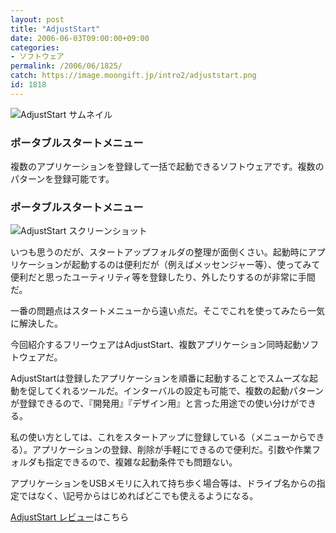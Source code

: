 ```yaml
---
layout: post
title: "AdjustStart"
date: 2006-06-03T09:00:00+09:00
categories:
- ソフトウェア
permalink: /2006/06/1825/
catch: https://image.moongift.jp/intro2/adjuststart.png
id: 1818
---
```

 ![AdjustStart サムネイル](https://image.moongift.jp/intro2/adjuststart.t.png "AdjustStart サムネイル")
  

### ポータブルスタートメニュー
  
複数のアプリケーションを登録して一括で起動できるソフトウェアです。複数のパターンを登録可能です。  
<!--more-->  

### ポータブルスタートメニュー
  

![AdjustStart スクリーンショット](https://image.moongift.jp/intro2/adjuststart.png "AdjustStart スクリーンショット")

  

いつも思うのだが、スタートアップフォルダの整理が面倒くさい。起動時にアプリケーションが起動するのは便利だが（例えばメッセンジャー等）、使ってみて便利だと思ったユーティリティ等を登録したり、外したりするのが非常に手間だ。

  

一番の問題点はスタートメニューから遠い点だ。そこでこれを使ってみたら一気に解決した。

  

今回紹介するフリーウェアはAdjustStart、複数アプリケーション同時起動ソフトウェアだ。

  

AdjustStartは登録したアプリケーションを順番に起動することでスムーズな起動を促してくれるツールだ。インターバルの設定も可能で、複数の起動パターンが登録できるので、『開発用』『デザイン用』と言った用途での使い分けができる。

  

私の使い方としては、これをスタートアップに登録している（メニューからできる）。アプリケーションの登録、削除が手軽にできるので便利だ。引数や作業フォルダも指定できるので、複雑な起動条件でも問題ない。

  

アプリケーションをUSBメモリに入れて持ち歩く場合等は、ドライブ名からの指定ではなく、\記号からはじめればどこでも使えるようになる。

  

[AdjustStart レビュー](http://fw.moongift.jp/review/i-1826.html)はこちら

